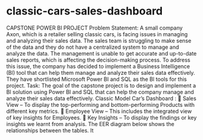 # classic-cars-sales-dashboard
CAPSTONE POWER BI PROJECT Problem Statement:
A small company Axon, which is a retailer selling classic cars, is facing issues in managing and analyzing their sales data. The sales team is struggling to make sense of the data and they do not have a centralized system to manage and analyze the data. The management is unable to get accurate and up-to-date sales reports, which is affecting the decision-making process.
To address this issue, the company has decided to implement a Business Intelligence (Bl) tool that can help them manage and analyze their sales data effectively. They have shortlisted Microsoft Power BI and SQL as the Bl tools for this project.
Task: The goal of the capstone project is to design and implement a Bl solution using Power BI and SQL that can help the company manage and analyze their sales data effectively. Classic Model Car’s Dashboard :  Sales View – To display the top-performing and bottom-performing Products with different key metrics.  Employee View – This includes the integrated view of key insights for Employees.  Key Insights – To display the findings or key insights we learnt from analysis.
The EER diagram below shows the relationships between the tables.
It
